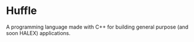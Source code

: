 # Huffle
A programming language made with C++ for building general purpose (and soon HALEX) applications.
